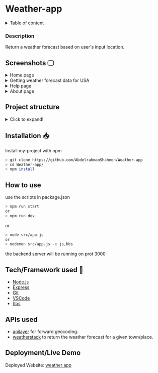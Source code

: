 # Weather-app

<details>
<summary>Table of content</summary>

- [Description](#description)
- [Screenshots 🖵](#screenshots-)
- [Project structure](#project-structure)
- [Installation 📥](#installation-)
- [How to use](#how-to-use)
- [Tech/Framework used 🧰](#techframework-used-)
- [APIs used](#apis-used)
- [Deployment/Live Demo](#deploymentlive-demo)
</details>

### Description

Return a weather forecast based on user's input location.

## Screenshots 🖵

<details>
<summary>Home page</summary>

![home page](https://user-images.githubusercontent.com/77184432/215291138-711a6f7a-9b56-4ece-b764-8e68e415a45f.png)

</details>

<details>
<summary>Getting weather forecast data for USA</summary>
    
![USA weather forecast](https://user-images.githubusercontent.com/77184432/215291229-2ed58180-84e5-41c2-9924-c0dfc9b79947.png)

</details>

<details>
<summary>Help page</summary>
    
![Help page](https://user-images.githubusercontent.com/77184432/215291289-95bf1cf9-bd8e-4e47-8396-28317c266215.png)
    
</details>

<details>
<summary>About page</summary>
    
![About me page](https://user-images.githubusercontent.com/77184432/215291362-bfe60ebe-9d8a-4d24-bead-01fac9a07da9.png)

</details>

## Project structure

<details>
<summary>Click to expand!</summary>

```bash
## Project Structure

📦Weather-app
 ┣ 📂public
 ┃ ┣ 📂css
 ┃ ┃ ┗ 📜style.css
 ┃ ┣ 📂img
 ┃ ┃ ┣ 📜favicon.png
 ┃ ┃ ┗ 📜me.jpg
 ┃ ┗ 📂js
 ┃ ┃ ┗ 📜scribt.js
 ┣ 📂src
 ┃ ┣ 📂utils
 ┃ ┃ ┣ 📜forecast.js
 ┃ ┃ ┗ 📜geocode.js
 ┃ ┗ 📜app.js
 ┣ 📂templates
 ┃ ┣ 📂partials
 ┃ ┃ ┣ 📜footer.hbs
 ┃ ┃ ┗ 📜header.hbs
 ┃ ┗ 📂views
 ┃ ┃ ┣ 📜404.hbs
 ┃ ┃ ┣ 📜about.hbs
 ┃ ┃ ┣ 📜help.hbs
 ┃ ┃ ┗ 📜index.hbs
 ┣ 📜.gitignore
 ┣ 📜package.json
 ┗ 📜README.md

```

</details>

## Installation 📥

Install my-project with npm

```bash
> git clone https://github.com/AbdelrahmanShaheen/Weather-app
> cd Weather-app/
> npm install
```

## How to use

use the scripts in package.json

```bash
> npm run start
or
> npm run dev
```

or

```bash
> node src/app.js
or
> nodemon src/app.js -e js,hbs
```

the backend server will be running on prot 3000

## Tech/Framework used 🧰

- [Node.js](https://nodejs.org/en/)
- [Express](https://expressjs.com/)
- [Git](https://git-scm.com/)
- [VSCode](https://code.visualstudio.com/)
- [hbs](https://www.npmjs.com/package/hbs)

## APIs used

- [apilayer](https://apilayer.com/) for forward geocoding.
- [weatherstack](https://weatherstack.com/) to return the weather forecast for a given town/place.

## Deployment/Live Demo

Deployed Website: [weather app](https://abdelrahmanshaheen-weather-app.onrender.com/)
